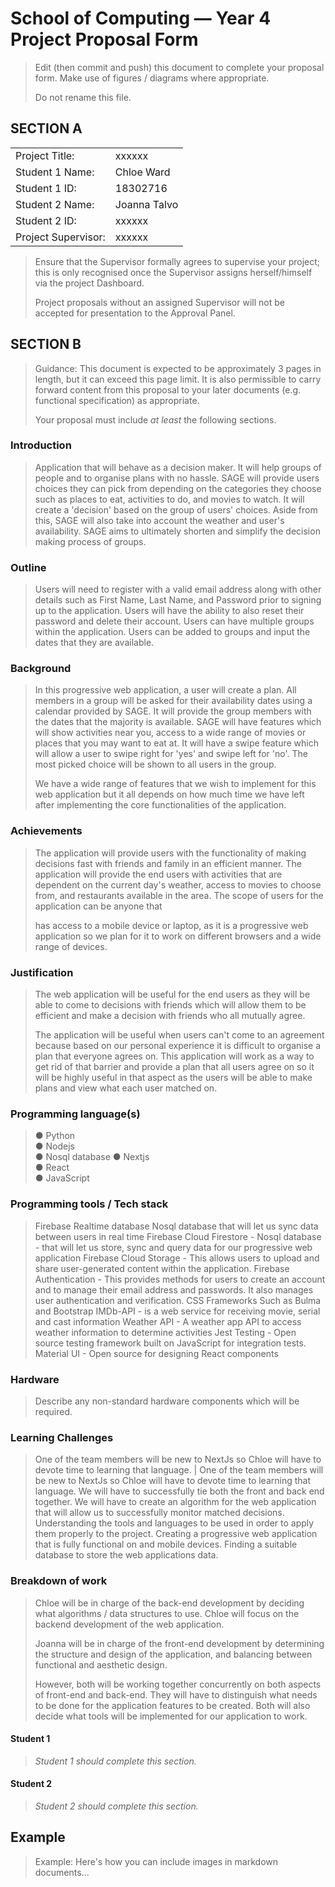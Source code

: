 # School of Computing &mdash; Year 4 Project Proposal Form

> Edit (then commit and push) this document to complete your proposal form.
> Make use of figures / diagrams where appropriate.
>
> Do not rename this file.

## SECTION A

|                     |                   |
|---------------------|-------------------|
|Project Title:       | xxxxxx            |
|Student 1 Name:      | Chloe Ward        |
|Student 1 ID:        | 18302716          |
|Student 2 Name:      | Joanna Talvo      |
|Student 2 ID:        | xxxxxx            |
|Project Supervisor:  | xxxxxx            |

> Ensure that the Supervisor formally agrees to supervise your project; this is only recognised once the
> Supervisor assigns herself/himself via the project Dashboard.
>
> Project proposals without an assigned
> Supervisor will not be accepted for presentation to the Approval Panel.

## SECTION B

> Guidance: This document is expected to be approximately 3 pages in length, but it can exceed this page limit.
> It is also permissible to carry forward content from this proposal to your later documents (e.g. functional
> specification) as appropriate.
>
> Your proposal must include *at least* the following sections.


### Introduction

> Application that will behave as a decision maker. It will help groups
> of people and to organise plans with no hassle. SAGE will provide
> users choices they can pick from depending on the categories they
> choose such as places to eat, activities to do, and movies to watch.
> It will create a 'decision' based on the group of users\' choices.
> Aside from this, SAGE will also take into account the weather and
> user's availability. SAGE aims to ultimately shorten and simplify the
> decision making process of groups.

### Outline

> Users will need to register with a valid email address along with
> other details such as First Name, Last Name, and Password prior to
> signing up to the application. Users will have the ability to also
> reset their password and delete their account. Users can have multiple
> groups within the application. Users can be added to groups and input
> the dates that they are available.

### Background

> In this progressive web application, a user will create a plan. All
> members in a group will be asked for their availability dates using a
> calendar provided by SAGE. It will provide the group members with the
> dates that the majority is available. SAGE will have features which
> will show activities near you, access to a wide range of movies or
> places that you may want to eat at. It will have a swipe feature which
> will allow a user to swipe right for 'yes' and swipe left for 'no'.
> The most picked choice will be shown to all users in the group.
>
> We have a wide range of features that we wish to implement for this
> web application but it all depends on how much time we have left after
> implementing the core functionalities of the application.

### Achievements

> The application will provide users with the functionality of making
> decisions fast with friends and family in an efficient manner. The
> application will provide the end users with activities that are
> dependent on the current day\'s weather, access to movies to choose
> from, and restaurants available in the area. The scope of users for
> the application can be anyone that
>
> has access to a mobile device or laptop, as it is a progressive web
> application so we plan for it to work on different browsers and a wide
> range of devices.


### Justification

> The web application will be useful for the end users as they will be
> able to come to decisions with friends which will allow them to be
> efficient and make a decision with friends who all mutually agree.
>
> The application will be useful when users can't come to an agreement
> because based on our personal experience it is difficult to organise a
> plan that everyone agrees on. This application will work as a way to
> get rid of that barrier and provide a plan that all users agree on so
> it will be highly useful in that aspect as the users will be able to
> make plans and view what each user matched on.


### Programming language(s)


> ●  Python         
> ●  Nodejs         
> ●  Nosql database 
> ●  Nextjs         
> ●  React          
> ●  JavaScript   

### Programming tools / Tech stack

> Firebase Realtime database
> Nosql database that will let us sync data between users in real time
> Firebase Cloud Firestore - Nosql database - that will let us store, sync and query data for our progressive web application
> Firebase Cloud Storage - This allows users to upload and share user-generated content within the application.
> Firebase Authentication - This provides methods for users to create an account and to manage their email address and passwords. It also manages user authentication and verification.
> CSS Frameworks Such as Bulma and Bootstrap
> IMDb-API - is a web service for receiving movie, serial and cast information
> Weather API - A weather app API to access weather information to determine activities 
> Jest Testing - Open source testing framework built on JavaScript for integration tests.
> Material UI - Open source for designing React components


### Hardware

> Describe any non-standard hardware components which will be required.

### Learning Challenges

> One of the team members will be new to NextJs so Chloe will have to devote time to learning that language.                                       |
> One of the team members will be new to NextJs so Chloe will have to devote time to learning that language.
> We will have to successfully tie both the front and back end together.
> We will have to create an algorithm for the web application that will allow us to successfully monitor matched decisions.
> Understanding the tools and languages to be used in order to apply them properly to the project.
> Creating a progressive web application that is fully functional on and mobile devices.
> Finding a suitable database to store the web applications data.

### Breakdown of work

> Chloe will be in charge of the back-end development by deciding what
> algorithms / data structures to use. Chloe will focus on the backend
> development of the web application.
>
> Joanna will be in charge of the front-end development by determining
> the structure and design of the application, and balancing between
> functional and aesthetic design.
>
> However, both will be working together concurrently on both aspects of
> front-end and back-end. They will have to distinguish what needs to be
> done for the application features to be created. Both will also decide
> what tools will be implemented for our application to work.

#### Student 1

> *Student 1 should complete this section.*

#### Student 2

> *Student 2 should complete this section.*

## Example

> Example: Here's how you can include images in markdown documents...

